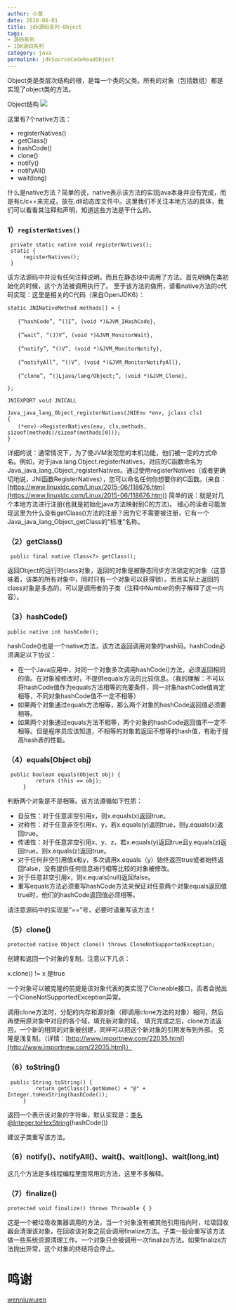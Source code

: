 ```yaml
---
author: 小莫
date: 2018-06-01
title: jdk源码系列-Object
tags:
- 源码系列
- JDK源码系列
category: java
permalink: jdkSourceCodeReadObject
---
```

Object类是类层次结构的根，是每一个类的父类。所有的对象（包括数组）都是实现了object类的方法。
<!-- more -->

Object结构
![](https://image.xiaomo.info/blog/ObjectStructure.png)

这里有7个native方法：

- registerNatives()
- getClass()
- hashCode()
- clone()
- notify()
- notifyAll()
- wait(long)

什么是native方法？简单的说，native表示该方法的实现java本身并没有完成，而是有c/c++来完成，放在.dll动态库文件中。这里我们不关注本地方法的具体，我们可以看看其注释和声明，知道这些方法是干什么的。

### 1）`registerNatives()`

```
 private static native void registerNatives();
 static {
     registerNatives();
 }
```
 
该方法源码中并没有任何注释说明，而且在静态块中调用了方法。首先明确在类初始化的时候，这个方法被调用执行了。
至于该方法的做用，请看native方法的c代码实现：这里是相关的C代码（来自OpenJDK6）：

```
static JNINativeMethod methods[] = {

　　{“hashCode”, “()I”, (void *)&JVM_IHashCode},

　　{“wait”, “(J)V”, (void *)&JVM_MonitorWait},

　　{“notify”, “()V”, (void *)&JVM_MonitorNotify},

　　{“notifyAll”, “()V”, (void *)&JVM_MonitorNotifyAll},

　　{“clone”, “()Ljava/lang/Object;”, (void *)&JVM_Clone},

};

JNIEXPORT void JNICALL

Java_java_lang_Object_registerNatives(JNIEnv *env, jclass cls)
{
　　(*env)->RegisterNatives(env, cls,methods, sizeof(methods)/sizeof(methods[0]));
}
```

详细的说：通常情况下，为了使JVM发现您的本机功能，他们被一定的方式命名。例如，对于java.lang.Object.registerNatives，对应的C函数命名为Java_java_lang_Object_registerNatives。通过使用registerNatives（或者更确切地说，JNI函数RegisterNatives），您可以命名任何你想要你的C函数。(来自：[https://www.linuxidc.com/Linux/2015-06/118676.htm](https://www.linuxidc.com/Linux/2015-06/118676.htm))
简单的说：就是对几个本地方法进行注册(也就是初始化java方法映射到C的方法)。
细心的读者可能发现这里为什么没有getClass()方法的注册？因为它不需要被注册，它有一个Java_java_lang_Object_getClass的“标准”名称。

### （2）getClass()

` public final native Class<?> getClass();`

返回Object的运行时class对象，返回的对象是被静态同步方法锁定的对象（这意味着，该类的所有对象中，同时只有一个对象可以获得锁）。而且实际上返回的class对象是多态的，可以是调用者的子类（注释中Number的例子解释了这一内容）。

### （3）hashCode()

`public native int hashCode();`

hashCode()也是一个native方法，该方法返回调用对象的hash码。hashCode必须满足以下协议：
- 在一个Java应用中，对同一个对象多次调用hashCode()方法，必须返回相同的值。在对象被修改时，不提供equals方法的比较信息。（我的理解：不可以将hashCode值作为equals方法相等的充要条件，同一对象hashCode值肯定相等，不同对象hashCode值不一定不相等）
- 如果两个对象通过equals方法相等，那么两个对象的hashCode返回值必须要相等。
- 如果两个对象通过equals方法不相等，两个对象的hashCode返回值不一定不相等。但是程序员应该知道，不相等的对象若返回不想等的hash值，有助于提高hash表的性能。

### （4）equals(Object obj)

```
 public boolean equals(Object obj) {
         return (this == obj);
     }
```

判断两个对象是不是相等。该方法遵循如下性质：

- 自反性：对于任意非空引用x，则x.equals(x)返回true。
- 对称性：对于任意非空引用x、y，若x.equals(y)返回true，则y.equals(x)返回true。
- 传递性：对于任意非空引用x、y、z，若x.equals(y)返回true且y.equals(z)返回true，则x.equals(z)返回true。
- 对于任何非空引用值x和y，多次调用x.equals（y）始终返回true或者始终返回false，没有提供任何信息进行相等比较的对象被修改。
- 对于任意非空引用x，则x.equals(null)返回false。
- 重写equals方法必须重写hashCode方法来保证对任意两个对象equals返回值true时，他们的hashCode返回值必须相等。

请注意源码中的实现是“==”号，必要时请重写该方法！

### （5）clone()

`protected native Object clone() throws CloneNotSupportedException;`

创建和返回一个对象的复制。注意以下几点：

x.clone() != x  是true

一个对象可以被克隆的前提是该对象代表的类实现了Cloneable接口，否者会抛出一个CloneNotSupportedException异常。

调用clone方法时，分配的内存和源对象（即调用clone方法的对象）相同，然后再使用原对象中对应的各个域，填充新对象的域， 填充完成之后，clone方法返回，一个新的相同的对象被创建，同样可以把这个新对象的引用发布到外部。
克隆是浅复制。（详情：[http://www.importnew.com/22035.html](http://www.importnew.com/22035.html)）

### （6）toString()

```
 public String toString() {
         return getClass().getName() + "@" + Integer.toHexString(hashCode());
     }
```
返回一个表示该对象的字符串，默认实现是：类名@Integer.toHexString(hashCode())

建议子类重写该方法。

### （6）notify()、notifyAll()、wait()、wait(long)、wait(long,int)
这几个方法是多线程编程里面常用的方法，这里不多解释。

### （7）finalize()

`protected void finalize() throws Throwable { }`

这是一个被垃圾收集器调用的方法，当一个对象没有被其他引用指向时，垃圾回收器会清理该对象，在回收该对象之前会调用finalize方法。子类一般会重写该方法做一些系统资源清理工作。一个对象只会被调用一次finalize方法。如果finalize方法抛出异常，这个对象的终结将会停止。

# 鸣谢
[wenniuwuren](https://blog.csdn.net/wenniuwuren)
